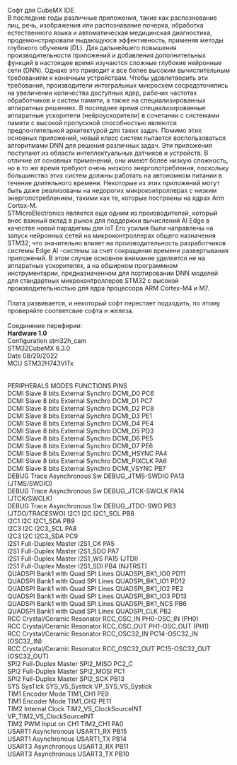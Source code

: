 Софт для CubeMX IDE <br>
В последние годы различные приложения, такие как распознование лиц, речь, изображения или распознавание почерка,
обработка естественного языка и автоматическая медицинская диагностика, продемонстрировали выдающуюся эффективность,
применяя методы глубокого обучения (DL). Для дальнейшего повышения производительности приложений и добавления дополнительных
функций в настоящее время изучаются сложные глубокие нейронные сети (DNN). Однако это приводит к все более высоким
вычислительным требованиям к конечным устройствам. Чтобы удовлетворить эти требования, производители интегральных микросхем
сосредоточились на увеличении количества доступных ядер, рабочих частотах обработчиков и систем памяти, а также на
специализированных аппаратных решениях. В последнее время специализированные аппаратные ускорители (нейроускорители) в
сочетании с системами памяти с высокой пропускной способностью являются предпочтительной архитектурой для таких задач.
Помимо этих основных приложений, новый класс систем пытается воспользоваться алгоритмами DNN для решения различных задач.
Эти приложения поступают из области интеллектуальных датчиков и устройств. В отличие от основных применений, они имеют
более низкую сложность, но в то же время требуют очень низкого энергопотребления, поскольку большинство этих систем должны
работать на автономном питании в течение длительного времени. Некоторые из этих приложений могут быть даже реализованы на
недорогих микроконтроллерах с низким энергопотреблением, такими как те, которые построены на ядрах Arm Cortex-M.<br>
STMicroElectronics является еще одним из производителей, который внес важный вклад в рынок для поддержки вычислений AI Edge
в качестве новой парадигмы для IoT.Его усилия были направлены на запуск нейронных сетей на микроконтроллерах общего назначения
STM32, что значительно влияет на производительность разработчиков системы Edge AI -системы за счет сокращения времени
развертывания приложений. В этом случае основное внимание уделяется не на аппаратных ускорителях, а на обширном программном
инструментарии, предназначенном для портировании DNN моделей для стандартных микроконтроллеров STM32 с высокой производительностью
для ядра процессора ARM Cortex-M4 и M7.<br>
<br>
Плата развивается, и некоторый софт перестает подходить, по этому проверяйте соответсвие софта и железа.<br>
<br>
Соединение перефирии:<br>
<b>Hardware 1.0 </b><br>
Configuration	stm32h_cam <br>
STM32CubeMX 	6.3.0 <br>
Date	08/29/2022  <br>
MCU	STM32H743VITx <br>
<br>
<br>
PERIPHERALS	MODES	FUNCTIONS	PINS <br>
DCMI	Slave 8 bits External Synchro	DCMI_D0	PC6 <br>
DCMI	Slave 8 bits External Synchro	DCMI_D1	PC7 <br>
DCMI	Slave 8 bits External Synchro	DCMI_D2	PC8 <br>
DCMI	Slave 8 bits External Synchro	DCMI_D3	PE1 <br>
DCMI	Slave 8 bits External Synchro	DCMI_D4	PE4 <br>
DCMI	Slave 8 bits External Synchro	DCMI_D5	PD3 <br>
DCMI	Slave 8 bits External Synchro	DCMI_D6	PE5 <br>
DCMI	Slave 8 bits External Synchro	DCMI_D7	PE6 <br>
DCMI	Slave 8 bits External Synchro	DCMI_HSYNC	PA4 <br>
DCMI	Slave 8 bits External Synchro	DCMI_PIXCLK	PA6 <br>
DCMI	Slave 8 bits External Synchro	DCMI_VSYNC	PB7 <br>
DEBUG	Trace Asynchronous Sw	DEBUG_JTMS-SWDIO	PA13 (JTMS/SWDIO) <br>
DEBUG	Trace Asynchronous Sw	DEBUG_JTCK-SWCLK	PA14 (JTCK/SWCLK) <br>
DEBUG	Trace Asynchronous Sw	DEBUG_JTDO-SWO	PB3 (JTDO/TRACESWO)
I2C1	I2C	I2C1_SCL	PB8 <br>
I2C1	I2C	I2C1_SDA	PB9 <br>
I2C3	I2C	I2C3_SCL	PA8 <br>
I2C3	I2C	I2C3_SDA	PC9 <br>
I2S1	Full-Duplex Master	I2S1_CK	PA5 <br>
I2S1	Full-Duplex Master	I2S1_SDO	PA7 <br>
I2S1	Full-Duplex Master	I2S1_WS	PA15 (JTDI) <br>
I2S1	Full-Duplex Master	I2S1_SDI	PB4 (NJTRST) <br>
QUADSPI	Bank1 with Quad SPI Lines	QUADSPI_BK1_IO0	PD11 <br>
QUADSPI	Bank1 with Quad SPI Lines	QUADSPI_BK1_IO1	PD12 <br>
QUADSPI	Bank1 with Quad SPI Lines	QUADSPI_BK1_IO2	PE2 <br>
QUADSPI	Bank1 with Quad SPI Lines	QUADSPI_BK1_IO3	PD13 <br>
QUADSPI	Bank1 with Quad SPI Lines	QUADSPI_BK1_NCS	PB6 <br>
QUADSPI	Bank1 with Quad SPI Lines	QUADSPI_CLK	PB2 <br>
RCC	Crystal/Ceramic Resonator	RCC_OSC_IN	PH0-OSC_IN (PH0) <br>
RCC	Crystal/Ceramic Resonator	RCC_OSC_OUT	PH1-OSC_OUT (PH1) <br>
RCC	Crystal/Ceramic Resonator	RCC_OSC32_IN	PC14-OSC32_IN (OSC32_IN) <br>
RCC	Crystal/Ceramic Resonator	RCC_OSC32_OUT	PC15-OSC32_OUT (OSC32_OUT) <br>
SPI2	Full-Duplex Master	SPI2_MISO	PC2_C <br>
SPI2	Full-Duplex Master	SPI2_MOSI	PC1 <br>
SPI2	Full-Duplex Master	SPI2_SCK	PB13 <br>
SYS	SysTick	SYS_VS_Systick	VP_SYS_VS_Systick <br>
TIM1	Encoder Mode	TIM1_CH1	PE9 <br>
TIM1	Encoder Mode	TIM1_CH2	PE11 <br>
TIM2	Internal Clock	TIM2_VS_ClockSourceINT	VP_TIM2_VS_ClockSourceINT <br>
TIM2	PWM Input on CH1	TIM2_CH1	PA0 <br>
USART1	Asynchronous	USART1_RX	PB15 <br>
USART1	Asynchronous	USART1_TX	PB14 <br>
USART3	Asynchronous	USART3_RX	PB11 <br>
USART3	Asynchronous	USART3_TX	PB10 <br>
<br>
<br>

